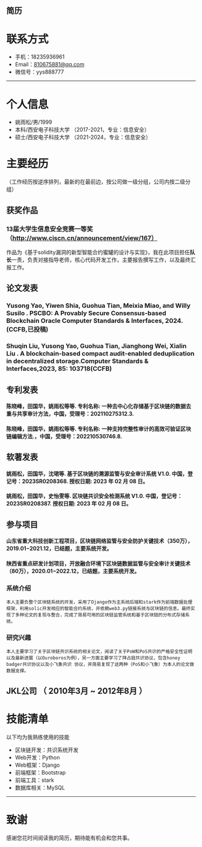 ## 简历

# 联系方式

- 手机：18235936961
- Email：810675881@qq.com 
- 微信号：yys888777

---

# 个人信息

 - 姚雨松/男/1999
 - 本科/西安电子科技大学 （2017-2021，专业：信息安全） 
 - 硕士/西安电子科技大学 （2021-2024，专业：信息安全） 


# 主要经历
（工作经历按逆序排列，最新的在最前边，按公司做一级分组，公司内按二级分组）

## 获奖作品

### 13届大学生信息安全竞赛一等奖（http://www.ciscn.cn/announcement/view/167）
作品为《基于solidity漏洞的新型智能合约蜜罐的设计与实现》，我在此项目担任**队长**一责，负责对接指导老师，核心代码开发工作，主要报告撰写工作，以及最终汇报工作。

## 论文发表
### **Yusong Yao**, Yiwen Shia, Guohua Tian, Meixia Miao, and Willy Susilo . PSCBO: A Provably Secure Consensus-based Blockchain Oracle Computer Standards & Interfaces, 2024.(CCFB,已投稿)
### Shuqin Liu, **Yusong Yao**, Guohua Tian, Jianghong Wei, Xialin Liu . A blockchain-based compact audit-enabled deduplication in decentralized storage.Computer Standards & Interfaces,2023, 85: 103718(CCFB)

## 专利发表
####  陈晓峰，田国华，**姚雨松**等等. 专利名称: 一种去中心化存储基于区块链的数据去重与共享审计方法，中国，受理号：202110275312.3.
####  陈晓峰，田国华，**姚雨松**等等. 专利名称: 一种支持完整性审计的高效可验证区块链编辑方法.，中国，受理号：202210530746.8.

## 软著发表
#### **姚雨松**，田国华，沈珺等. 基于区块链的溯源监管与安全审计系统 V1.0. 中国，登记号：2023SR0208368. 授权日期: 2023 年 02 月 08 日。
#### **姚雨松**，田国华，史怡雯等. 区块链共识安全检测系统 V1.0. 中国，登记号：2023SR0208387. 授权日期: 2023 年 02 月 08 日。

## 参与项目
#### 山东省重大科技创新工程项目，区块链网络监管与安全防护关键技术（350万），2019.01−2021.12，已结题，主要系统开发。
#### 陕西省重点研发计划项目，开放融合环境下区块链数据监管与安全审计关键技术（80万），2020.01−2022.12，已结题，主要系统开发。



### 系统介绍
	本人主要负整个区块链系统的开发，采用了Django作为主系统后端和stark作为前端数据处理框架，利用solic开发相应的智能合约系统，并依赖web3.py链接系统与区块链的信息。最终实现了多种论文的复现与整合，完成了简易可用的区块链监管系统和基于区块链的分布式存储系统。

### 研究兴趣
	本人主要学习了关于区块链共识系统的相关论文，阅读了关于PoW和PoS共识的严格安全性证明以及最新进展（以Ouroboros为例），另一方面主要学习了拜占庭共识协议，包含honey badger共识协议以及小飞象共识 协议，并简易复现了这两种（PoS和小飞象）为本人的论文做数据支撑。
## JKL公司 （ 2010年3月 ~ 2012年8月 ）



# 技能清单


以下均为我熟练使用的技能
- 区块链开发：共识系统开发
- Web开发：Python
- Web框架：Django
- 前端框架：Bootstrap
- 前端工具：stark
- 数据库相关：MySQL


---

# 致谢
感谢您花时间阅读我的简历，期待能有机会和您共事。
